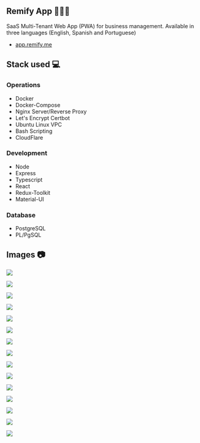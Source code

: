 ## Remify App 👨‍💼💼

SaaS Multi-Tenant Web App (PWA) for business management. Available in three languages (English, Spanish and Portuguese)

- [app.remify.me](https://app.remify.me/)

## Stack used 💻

### Operations

- Docker
- Docker-Compose
- Nginx Server/Reverse Proxy
- Let's Encrypt Certbot
- Ubuntu Linux VPC
- Bash Scripting
- CloudFlare

### Development

- Node
- Express
- Typescript
- React
- Redux-Toolkit
- Material-UI

### Database

- PostgreSQL
- PL/PgSQL

## Images 📷

![](./images/containers.png)

![](./images/browser1.png)

![](./images/conf.png)

![](./images/eng.png)

![](./images/port.png)

![](./images/browser2.png)

![](./images/ingreso7.png)

![](./images/tenantotro2.png)

![](./images/ingreso2.png)

![](./images/ingreso3.png)

![](./images/ingreso4.png)

![](./images/checking.png)

![](./images/pwa1.png)

![](./images/pwa.png)

![](./images/pwa2.png)
